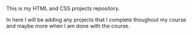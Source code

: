 This is my HTML and CSS projects repository.

In here I will be adding any projects that I complete thoughout my course and maybe more when I am done with the course.